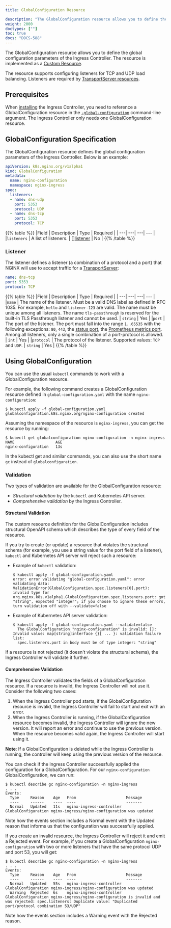 ```yaml
---
title: GlobalConfiguration Resource

description: "The GlobalConfiguration resource allows you to define the global configuration parameters of the Ingress Controller."
weight: 2000
doctypes: [""]
toc: true
docs: "DOCS-588"
---
```



The GlobalConfiguration resource allows you to define the global configuration parameters of the Ingress Controller. The resource is implemented as a [Custom Resource](https://kubernetes.io/docs/concepts/extend-kubernetes/api-extension/custom-resources/).

The resource supports configuring listeners for TCP and UDP load balancing. Listeners are required by [TransportServer resources](/nginx-ingress-controller/configuration/transportserver-resource).

## Prerequisites

When [installing](/nginx-ingress-controller/installation/installation-with-manifests) the Ingress Controller, you need to reference a GlobalConfiguration resource in the [`-global-configuration`](/nginx-ingress-controller/configuration/global-configuration/command-line-arguments#cmdoption-global-configuration) command-line argument. The Ingress Controller only needs one GlobalConfiguration resource.

## GlobalConfiguration Specification

The GlobalConfiguration resource defines the global configuration parameters of the Ingress Controller. Below is an example:
```yaml
apiVersion: k8s.nginx.org/v1alpha1
kind: GlobalConfiguration 
metadata:
  name: nginx-configuration
  namespace: nginx-ingress
spec:
  listeners:
  - name: dns-udp
    port: 5353
    protocol: UDP
  - name: dns-tcp
    port: 5353
    protocol: TCP
``` 

{{% table %}} 
|Field | Description | Type | Required | 
| ---| ---| ---| --- | 
|``listeners`` | A list of listeners. | [[]listener](#listener) | No | 
{{% /table %}} 

### Listener

The listener defines a listener (a combination of a protocol and a port) that NGINX will use to accept traffic for a [TransportServer](/nginx-ingress-controller/configuration/transportserver-resource):
```yaml
name: dns-tcp
port: 5353
protocol: TCP
```

{{% table %}} 
|Field | Description | Type | Required | 
| ---| ---| ---| --- | 
|``name`` | The name of the listener. Must be a valid DNS label as defined in RFC 1035. For example, ``hello`` and ``listener-123`` are valid. The name must be unique among all listeners. The name ``tls-passthrough`` is reserved for the built-in TLS Passthrough listener and cannot be used. | ``string`` | Yes | 
|``port`` | The port of the listener. The port must fall into the range ``1..65535`` with the following exceptions: ``80``, ``443``, the [status port](/nginx-ingress-controller/logging-and-monitoring/status-page), the [Prometheus metrics port](/nginx-ingress-controller/logging-and-monitoring/prometheus). Among all listeners, only a single combination of a port-protocol is allowed. | ``int`` | Yes | 
|``protocol`` | The protocol of the listener. Supported values: ``TCP`` and ``UDP``. | ``string`` | Yes | 
{{% /table %}} 

## Using GlobalConfiguration 

You can use the usual `kubectl` commands to work with a GlobalConfiguration resource.

For example, the following command creates a GlobalConfiguration resource defined in `global-configuration.yaml` with the name `nginx-configuration`:
```
$ kubectl apply -f global-configuration.yaml
globalconfiguration.k8s.nginx.org/nginx-configuration created
```

Assuming the namespace of the resource is `nginx-ingress`, you can get the resource by running:
```
$ kubectl get globalconfiguration nginx-configuration -n nginx-ingress
NAME                  AGE
nginx-configuration   13s
```

In the kubectl get and similar commands, you can also use the short name `gc` instead of `globalconfiguration`.

### Validation

Two types of validation are available for the GlobalConfiguration resource:
* *Structural validation* by the `kubectl` and Kubernetes API server.
* *Comprehensive validation* by the Ingress Controller.

#### Structural Validation

The custom resource definition for the GlobalConfiguration includes structural OpenAPI schema which describes the type of every field of the resource.

If you try to create (or update) a resource that violates the structural schema (for example, you use a string value for the port field of a listener), `kubectl` and Kubernetes API server will reject such a resource:
* Example of `kubectl` validation:
    ```
    $ kubectl apply -f global-configuration.yaml
    error: error validating "global-configuration.yaml": error validating data: ValidationError(GlobalConfiguration.spec.listeners[0].port): invalid type for org.nginx.k8s.v1alpha1.GlobalConfiguration.spec.listeners.port: got "string", expected "integer"; if you choose to ignore these errors, turn validation off with --validate=false
    ```
* Example of Kubernetes API server validation:
    ```
    $ kubectl apply -f global-configuration.yaml --validate=false
      The GlobalConfiguration "nginx-configuration" is invalid: []: Invalid value: map[string]interface {}{ ... }: validation failure list:
      spec.listeners.port in body must be of type integer: "string"
    ```

If a resource is not rejected (it doesn't violate the structural schema), the Ingress Controller will validate it further.

#### Comprehensive Validation

The Ingress Controller validates the fields of a GlobalConfiguration resource. If a resource is invalid, the Ingress Controller will not use it. Consider the following two cases:
1. When the Ingress Controller pod starts, if the GlobalConfiguration resource is invalid, the Ingress Controller will fail to start and exit with an error.
1. When the Ingress Controller is running, if the GlobalConfiguration resource becomes invalid, the Ingress Controller will ignore the new version. It will report an error and continue to use the previous version. When the resource becomes valid again, the Ingress Controller will start using it. 

**Note**: If a GlobalConfiguration is deleted while the Ingress Controller is running, the controller will keep using the previous version of the resource.

You can check if the Ingress Controller successfully applied the configuration for a GlobalConfiguration. For our  `nginx-configuration` GlobalConfiguration, we can run:
```
$ kubectl describe gc nginx-configuration -n nginx-ingress
. . .
Events:
  Type     Reason    Age   From                      Message
  ----     ------    ----  ----                      -------
  Normal   Updated   11s   nginx-ingress-controller  GlobalConfiguration nginx-ingress/nginx-configuration was updated
```
Note how the events section includes a Normal event with the Updated reason that informs us that the configuration was successfully applied.

If you create an invalid resource, the Ingress Controller will reject it and emit a Rejected event. For example, if you create a GlobalConfiguration `nginx-configuration` with two or more listeners that have the same protocol UDP and port 53, you will get:
```
$ kubectl describe gc nginx-configuration -n nginx-ingress
. . .
Events:
  Type     Reason    Age   From                      Message
  ----     ------    ----  ----                      -------
  Normal   Updated   55s   nginx-ingress-controller  GlobalConfiguration nginx-ingress/nginx-configuration was updated
  Warning  Rejected  6s    nginx-ingress-controller  GlobalConfiguration nginx-ingress/nginx-configuration is invalid and was rejected: spec.listeners: Duplicate value: "Duplicated port/protocol combination 53/UDP"
```
Note how the events section includes a Warning event with the Rejected reason.
